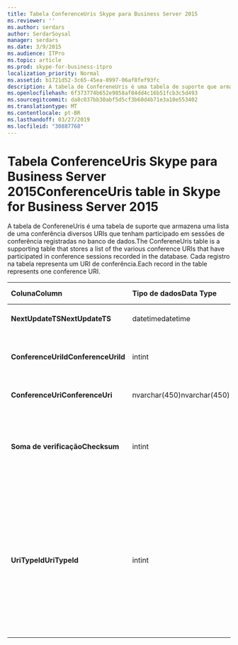 ```yaml
---
title: Tabela ConferenceUris Skype para Business Server 2015
ms.reviewer: ''
ms.author: serdars
author: SerdarSoysal
manager: serdars
ms.date: 3/9/2015
ms.audience: ITPro
ms.topic: article
ms.prod: skype-for-business-itpro
localization_priority: Normal
ms.assetid: b1721d52-3c65-45ea-8997-06af8fef93fc
description: A tabela de ConfereneUris é uma tabela de suporte que armazena uma lista de uma conferência diversos URIs que tenham participado em sessões de conferência registradas no banco de dados. Cada registro na tabela representa um URI de conferência.
ms.openlocfilehash: 6f373774b652e9858af84dd4c16b51fcb3c5d493
ms.sourcegitcommit: da8c037bb30abf5d5cf3b60d4b71e3a10e553402
ms.translationtype: MT
ms.contentlocale: pt-BR
ms.lasthandoff: 03/27/2019
ms.locfileid: "30887768"
---
```

# <a name="conferenceuris-table-in-skype-for-business-server-2015"></a><span data-ttu-id="2b8ec-104">Tabela ConferenceUris Skype para Business Server 2015</span><span class="sxs-lookup"><span data-stu-id="2b8ec-104">ConferenceUris table in Skype for Business Server 2015</span></span>
 
<span data-ttu-id="2b8ec-105">A tabela de ConfereneUris é uma tabela de suporte que armazena uma lista de uma conferência diversos URIs que tenham participado em sessões de conferência registradas no banco de dados.</span><span class="sxs-lookup"><span data-stu-id="2b8ec-105">The ConfereneUris table is a supporting table that stores a list of the various conference URIs that have participated in conference sessions recorded in the database.</span></span> <span data-ttu-id="2b8ec-106">Cada registro na tabela representa um URI de conferência.</span><span class="sxs-lookup"><span data-stu-id="2b8ec-106">Each record in the table represents one conference URI.</span></span>
  
|<span data-ttu-id="2b8ec-107">**Coluna**</span><span class="sxs-lookup"><span data-stu-id="2b8ec-107">**Column**</span></span>|<span data-ttu-id="2b8ec-108">**Tipo de dados**</span><span class="sxs-lookup"><span data-stu-id="2b8ec-108">**Data Type**</span></span>|<span data-ttu-id="2b8ec-109">**Chave/índice**</span><span class="sxs-lookup"><span data-stu-id="2b8ec-109">**Key/Index**</span></span>|<span data-ttu-id="2b8ec-110">**Detalhes**</span><span class="sxs-lookup"><span data-stu-id="2b8ec-110">**Details**</span></span>|
|:-----|:-----|:-----|:-----|
|<span data-ttu-id="2b8ec-111">**NextUpdateTS**</span><span class="sxs-lookup"><span data-stu-id="2b8ec-111">**NextUpdateTS**</span></span> <br/> |<span data-ttu-id="2b8ec-112">datetime</span><span class="sxs-lookup"><span data-stu-id="2b8ec-112">datetime</span></span>  <br/> |<span data-ttu-id="2b8ec-113">Primária</span><span class="sxs-lookup"><span data-stu-id="2b8ec-113">Primary</span></span>  <br/> |<span data-ttu-id="2b8ec-114">Carimbo de hora, interno usado.</span><span class="sxs-lookup"><span data-stu-id="2b8ec-114">Time stamp, Internal used.</span></span>  <br/> |
|<span data-ttu-id="2b8ec-115">**ConferenceUriId**</span><span class="sxs-lookup"><span data-stu-id="2b8ec-115">**ConferenceUriId**</span></span> <br/> |<span data-ttu-id="2b8ec-116">int</span><span class="sxs-lookup"><span data-stu-id="2b8ec-116">int</span></span>  <br/> |<span data-ttu-id="2b8ec-117">Primária</span><span class="sxs-lookup"><span data-stu-id="2b8ec-117">Primary</span></span>  <br/> |<span data-ttu-id="2b8ec-118">Número exclusivo que identifica o URI desta conferência.</span><span class="sxs-lookup"><span data-stu-id="2b8ec-118">Unique number identifying this conference URI.</span></span>  <br/> |
|<span data-ttu-id="2b8ec-119">**ConferenceUri**</span><span class="sxs-lookup"><span data-stu-id="2b8ec-119">**ConferenceUri**</span></span> <br/> |<span data-ttu-id="2b8ec-120">nvarchar(450)</span><span class="sxs-lookup"><span data-stu-id="2b8ec-120">nvarchar(450)</span></span>  <br/> ||<span data-ttu-id="2b8ec-121">URI da conferência.</span><span class="sxs-lookup"><span data-stu-id="2b8ec-121">Conference URI.</span></span>  <br/> |
|<span data-ttu-id="2b8ec-122">**Soma de verificação**</span><span class="sxs-lookup"><span data-stu-id="2b8ec-122">**Checksum**</span></span> <br/> |<span data-ttu-id="2b8ec-123">int</span><span class="sxs-lookup"><span data-stu-id="2b8ec-123">int</span></span>  <br/> ||<span data-ttu-id="2b8ec-124">Soma de verificação de ConferenceUri.</span><span class="sxs-lookup"><span data-stu-id="2b8ec-124">Checksum of ConferenceUri.</span></span> <span data-ttu-id="2b8ec-125">Usado para aumenta a velocidade de pesquisas de banco de dados.</span><span class="sxs-lookup"><span data-stu-id="2b8ec-125">Used to increases the speed of database searches.</span></span>  <br/> |
|<span data-ttu-id="2b8ec-126">**UriTypeId**</span><span class="sxs-lookup"><span data-stu-id="2b8ec-126">**UriTypeId**</span></span> <br/> |<span data-ttu-id="2b8ec-127">int</span><span class="sxs-lookup"><span data-stu-id="2b8ec-127">int</span></span>  <br/> |<span data-ttu-id="2b8ec-128">Externa</span><span class="sxs-lookup"><span data-stu-id="2b8ec-128">Foreign</span></span>  <br/> |<span data-ttu-id="2b8ec-129">Tipo de URI, como conf:chat para conferência de mensagem Instantânea ou conf:audio-vídeo para conferência de áudio/vídeo.</span><span class="sxs-lookup"><span data-stu-id="2b8ec-129">URI type, such as conf:chat for IM conference, or conf:audio-video for audio/video conference.</span></span> <span data-ttu-id="2b8ec-130">Consulte a tabela de [tabela UriTypes](uritypes.md) para obter mais informações.</span><span class="sxs-lookup"><span data-stu-id="2b8ec-130">See the [UriTypes table](uritypes.md) table for more information.</span></span> <br/> |
   

